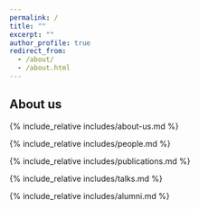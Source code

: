 ```yaml
---
permalink: /
title: ""
excerpt: ""
author_profile: true
redirect_from: 
  - /about/
  - /about.html
---
```


<h2 id="about-us"> About us</h2>
{% include_relative includes/about-us.md %}

<span class='anchor' id='people'></span>
{% include_relative includes/people.md %}

<span class='anchor' id='publications'></span>
{% include_relative includes/publications.md %}

<span class='anchor' id='talks'></span>
{% include_relative includes/talks.md %}

<span class='anchor' id='alumni'></span>
{% include_relative includes/alumni.md %}
